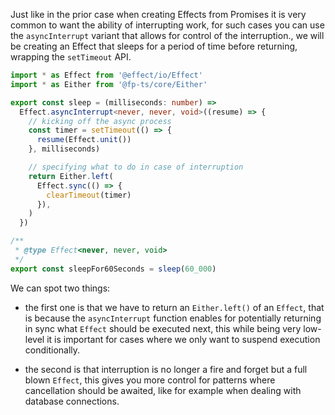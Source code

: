 
Just like in the prior case when creating Effects from Promises it is very common to want the ability of interrupting work, for such cases you can use the `asyncInterrupt` variant that allows for control of the interruption., we will be creating an Effect that sleeps for a period of time before returning, wrapping the `setTimeout` API.

```ts twoslash
import * as Effect from '@effect/io/Effect'
import * as Either from '@fp-ts/core/Either'

export const sleep = (milliseconds: number) =>
  Effect.asyncInterrupt<never, never, void>((resume) => {
    // kicking off the async process
    const timer = setTimeout(() => {
      resume(Effect.unit())
    }, milliseconds)

    // specifying what to do in case of interruption
    return Either.left(
      Effect.sync(() => {
        clearTimeout(timer)
      }),
    )
  })

/**
 * @type Effect<never, never, void>
 */
export const sleepFor60Seconds = sleep(60_000)
```

We can spot two things:

- the first one is that we have to return an `Either.left()` of an `Effect`, that is because the `asyncInterrupt` function enables for potentially returning in sync what `Effect` should be executed next, this while being very low-level it is important for cases where we only want to suspend execution conditionally.

- the second is that interruption is no longer a fire and forget but a full blown `Effect`, this gives you more control for patterns where cancellation should be awaited, like for example when dealing with database connections.
